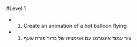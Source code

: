 #Level 1

* 1) Create an animation of a hot balloon flying

* 1) צור עמוד אינטרנט עם אנימציה של כדור פורח שעף
